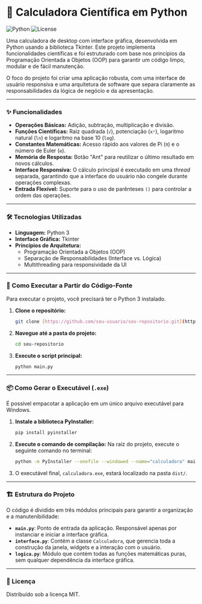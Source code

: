 # 🔢 Calculadora Científica em Python

![Python](https://img.shields.io/badge/python-3.11+-blue.svg)
![License](https://img.shields.io/badge/license-MIT-green.svg)

Uma calculadora de desktop com interface gráfica, desenvolvida em Python usando a biblioteca Tkinter. Este projeto implementa funcionalidades científicas e foi estruturado com base nos princípios da Programação Orientada a Objetos (OOP) para garantir um código limpo, modular e de fácil manutenção.

O foco do projeto foi criar uma aplicação robusta, com uma interface de usuário responsiva e uma arquitetura de software que separa claramente as responsabilidades da lógica de negócio e da apresentação.

---

### ✨ Funcionalidades

* **Operações Básicas:** Adição, subtração, multiplicação e divisão.
* **Funções Científicas:** Raiz quadrada (`√`), potenciação (`xʸ`), logaritmo natural (`ln`) e logaritmo na base 10 (`log`).
* **Constantes Matemáticas:** Acesso rápido aos valores de Pi (`π`) e o número de Euler (`e`).
* **Memória de Resposta:** Botão "Ant" para reutilizar o último resultado em novos cálculos.
* **Interface Responsiva:** O cálculo principal é executado em uma *thread* separada, garantindo que a interface do usuário não congele durante operações complexas.
* **Entrada Flexível:** Suporte para o uso de parênteses `()` para controlar a ordem das operações.

---

### 🛠️ Tecnologias Utilizadas

* **Linguagem:** Python 3
* **Interface Gráfica:** Tkinter
* **Princípios de Arquitetura:**
    * Programação Orientada a Objetos (OOP)
    * Separação de Responsabilidades (Interface vs. Lógica)
    * Multithreading para responsividade da UI

---

### 🚀 Como Executar a Partir do Código-Fonte

Para executar o projeto, você precisará ter o Python 3 instalado.

1.  **Clone o repositório:**
    ```bash
    git clone [https://github.com/seu-usuario/seu-repositorio.git](https://github.com/seu-usuario/seu-repositorio.git)
    ```
2.  **Navegue até a pasta do projeto:**
    ```bash
    cd seu-repositorio
    ```
3.  **Execute o script principal:**
    ```bash
    python main.py
    ```

---

### 📦 Como Gerar o Executável (`.exe`)

É possível empacotar a aplicação em um único arquivo executável para Windows.

1.  **Instale a biblioteca PyInstaller:**
    ```bash
    pip install pyinstaller
    ```
2.  **Execute o comando de compilação:**
    Na raiz do projeto, execute o seguinte comando no terminal:
    ```bash
    python -m PyInstaller --onefile --windowed --name="calculadora" main.py
    ```
3.  O executável final, `calculadora.exe`, estará localizado na pasta `dist/`.

---

### 🏗️ Estrutura do Projeto

O código é dividido em três módulos principais para garantir a organização e a manutenibilidade:

* **`main.py`**: Ponto de entrada da aplicação. Responsável apenas por instanciar e iniciar a interface gráfica.
* **`interface.py`**: Contém a classe `Calculadora`, que gerencia toda a construção da janela, widgets e a interação com o usuário.
* **`logica.py`**: Módulo que contém todas as funções matemáticas puras, sem qualquer dependência da interface gráfica.

---

### 📄 Licença

Distribuído sob a licença MIT.
